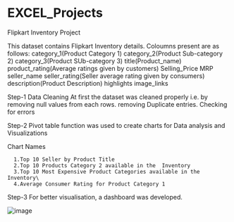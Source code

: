 # EXCEL_Projects
Flipkart Inventory Project

This dataset contains Flipkart Inventory details.
Coloumns present are as follows:
category_1(Product Category 1)
category_2(Product Sub-category 2)
category_3(Product SUb-category 3)
title(Product_name)
product_rating(Average ratings given by customers)
Selling_Price
MRP
seller_name
seller_rating(Seller average rating given by consumers) 
description(Product Description)
highlights
image_links

Step-1
Data Cleaning
      At first the dataset was cleaned properly i.e. by 
      removing null values from each rows.
      removing Duplicate entries.
      Checking for errors 

Step-2
      Pivot table function was used to create charts for Data analysis and Visualizations

Chart Names

      1.Top 10 Seller by Product Title
      2.Top 10 Products Category 2 available in the  Inventory
      3.Top 10 Most Expensive Product Categories available in the Inventory\
      4.Average Consumer Rating for Product Category 1				

Step-3
      For better visualisation, a dashboard was developed.



![image](https://user-images.githubusercontent.com/100253668/232982580-f6c2e61b-f37b-4dc2-bc1a-a25910ceac67.png)


